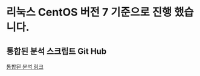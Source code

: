 # 리눅스 CentOS 버전 7 기준으로 진행 했습니다.
## 통합된 분석 스크립트 Git Hub
[통합된 분석 링크](https://github.com/catember/vulnerability-check)
